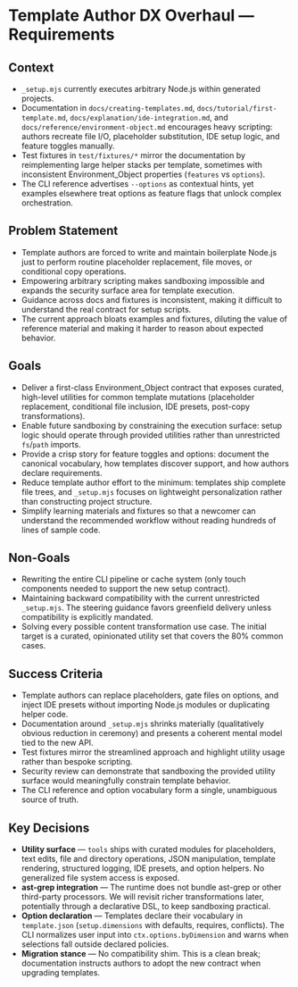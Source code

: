 # Template Author DX Overhaul — Requirements

## Context
- `_setup.mjs` currently executes arbitrary Node.js within generated projects.
- Documentation in `docs/creating-templates.md`, `docs/tutorial/first-template.md`, `docs/explanation/ide-integration.md`, and `docs/reference/environment-object.md` encourages heavy scripting: authors recreate file I/O, placeholder substitution, IDE setup logic, and feature toggles manually.
- Test fixtures in `test/fixtures/*` mirror the documentation by reimplementing large helper stacks per template, sometimes with inconsistent Environment_Object properties (`features` vs `options`).
- The CLI reference advertises `--options` as contextual hints, yet examples elsewhere treat options as feature flags that unlock complex orchestration.

## Problem Statement
- Template authors are forced to write and maintain boilerplate Node.js just to perform routine placeholder replacement, file moves, or conditional copy operations.
- Empowering arbitrary scripting makes sandboxing impossible and expands the security surface area for template execution.
- Guidance across docs and fixtures is inconsistent, making it difficult to understand the real contract for setup scripts.
- The current approach bloats examples and fixtures, diluting the value of reference material and making it harder to reason about expected behavior.

## Goals
- Deliver a first-class Environment_Object contract that exposes curated, high-level utilities for common template mutations (placeholder replacement, conditional file inclusion, IDE presets, post-copy transformations).
- Enable future sandboxing by constraining the execution surface: setup logic should operate through provided utilities rather than unrestricted `fs`/`path` imports.
- Provide a crisp story for feature toggles and options: document the canonical vocabulary, how templates discover support, and how authors declare requirements.
- Reduce template author effort to the minimum: templates ship complete file trees, and `_setup.mjs` focuses on lightweight personalization rather than constructing project structure.
- Simplify learning materials and fixtures so that a newcomer can understand the recommended workflow without reading hundreds of lines of sample code.

## Non-Goals
- Rewriting the entire CLI pipeline or cache system (only touch components needed to support the new setup contract).
- Maintaining backward compatibility with the current unrestricted `_setup.mjs`. The steering guidance favors greenfield delivery unless compatibility is explicitly mandated.
- Solving every possible content transformation use case. The initial target is a curated, opinionated utility set that covers the 80% common cases.

## Success Criteria
- Template authors can replace placeholders, gate files on options, and inject IDE presets without importing Node.js modules or duplicating helper code.
- Documentation around `_setup.mjs` shrinks materially (qualitatively obvious reduction in ceremony) and presents a coherent mental model tied to the new API.
- Test fixtures mirror the streamlined approach and highlight utility usage rather than bespoke scripting.
- Security review can demonstrate that sandboxing the provided utility surface would meaningfully constrain template behavior.
- The CLI reference and option vocabulary form a single, unambiguous source of truth.

## Key Decisions
- **Utility surface** — `tools` ships with curated modules for placeholders, text edits, file and directory operations, JSON manipulation, template rendering, structured logging, IDE presets, and option helpers. No generalized file system access is exposed.
- **ast-grep integration** — The runtime does not bundle ast-grep or other third-party processors. We will revisit richer transformations later, potentially through a declarative DSL, to keep sandboxing practical.
- **Option declaration** — Templates declare their vocabulary in `template.json` (`setup.dimensions` with defaults, requires, conflicts). The CLI normalizes user input into `ctx.options.byDimension` and warns when selections fall outside declared policies.
- **Migration stance** — No compatibility shim. This is a clean break; documentation instructs authors to adopt the new contract when upgrading templates.
